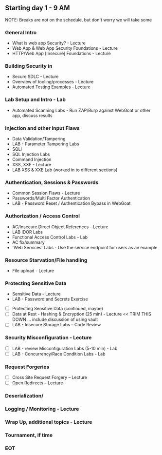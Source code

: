 ## Starting day 1 - 9 AM

NOTE: Breaks are not on the schedule, but don't worry we will take some

### General Intro
*  What is web app Security? - Lecture
*  Web App & Web App Security Foundations - Lecture
*  HTTP/Web App [Insecure] Foundations - Lecture 

### Building Security in 
*  Secure SDLC - Lecture
*  Overview of tooling/processes - Lecture
*  Automated Testing Examples - Lecture

### Lab Setup and Intro - Lab
*  Automated Scanning Labs - Run ZAP/Burp against WebGoat or other app, discuss results

### Injection and other Input Flaws
*  Data Validation/Tampering
*  LAB - Parameter Tampering Labs
*  SQLi
*  SQL Injection Labs
*  Command Injection
*  XSS, XXE - Lecture
*  LAB XSS & XXE Lab (worked in to different sections)

### Authentication, Sessions & Passwords
*  Common Session Flaws - Lecture
*  Passwords/Multi Factor Authentication
*  LAB - Password Reset / Authentication Bypass in WebGoat

### Authorization / Access Control
*  AC/Insecure Direct Object References - Lecture
*  LAB IDOR Labs
*  Functional Access Control Labs - Lab
*  AC fix/summary
*  'Web Services' Labs - Use the service endpoint for users as an example

### Resource Starvation/File handling
*  File upload - Lecture

### Protecting Sensitive Data
*  Sensitive Data - Lecture 
*  LAB - Password and Secrets Exercise

- [ ] Protecting Sensitive Data (continued, maybe)
- [ ] Data at Rest - Hashing & Encryption (25 min) - Lecture << TRIM THIS DOWN ... include discussion of using vault
- [ ] LAB - Insecure Storage Labs – Code Review

### Security Misconfiguration - Lecture
- [ ] LAB - review Misconfiguration Labs (5-10 min) - Lab
- [ ] LAB - Concurrency/Race Condition Labs - Lab

### Request Forgeries
- [ ] Cross Site Request Forgery – Lecture
- [ ] Open Redirects – Lecture

### Deserialization/

### Logging / Monitoring - Lecture

### Wrap Up, additional topics - Lecture

### Tournament, if time

### EOT

